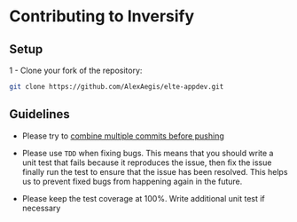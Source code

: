 # Contributing to Inversify

## Setup

1 - Clone your fork of the repository:

```sh
git clone https://github.com/AlexAegis/elte-appdev.git
```

## Guidelines

- Please try to [combine multiple commits before pushing](http://stackoverflow.com/questions/6934752/combining-multiple-commits-before-pushing-in-git)

- Please use `TDD` when fixing bugs. This means that you should write a unit test that fails because it reproduces the issue, then fix the issue finally run the test to ensure that the issue has been resolved. This helps us to prevent fixed bugs from happening again in the future.

- Please keep the test coverage at 100%. Write additional unit test if necessary
